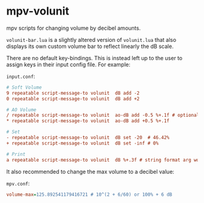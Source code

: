 # mpv-volunit
mpv scripts for changing volume by decibel amounts.

`volunit-bar.lua` is a slightly altered version of `volunit.lua` that also displays its own custom volume bar to reflect linearly the dB scale.

There are no default key-bindings. This is instead left up to the user to assign keys in their input config file. For example:

`input.conf`:
```ini
# Soft Volume
9 repeatable script-message-to volunit  dB add -2
0 repeatable script-message-to volunit  dB add +2

# AO Volume
/ repeatable script-message-to volunit  ao-dB add -0.5 %+.1f # optional string format arg
* repeatable script-message-to volunit  ao-dB add +0.5 %+.1f

# Set
- repeatable script-message-to volunit  dB set -20  # 46.42%
+ repeatable script-message-to volunit  dB set -inf # 0%

# Print 
a repeatable script-message-to volunit  dB %+.3f # string format arg works here too
```

It also recommended to change the max volume to a decibel value:

`mpv.conf`:
```ini
volume-max=125.892541179416721 # 10^(2 + 6/60) or 100% + 6 dB
```
